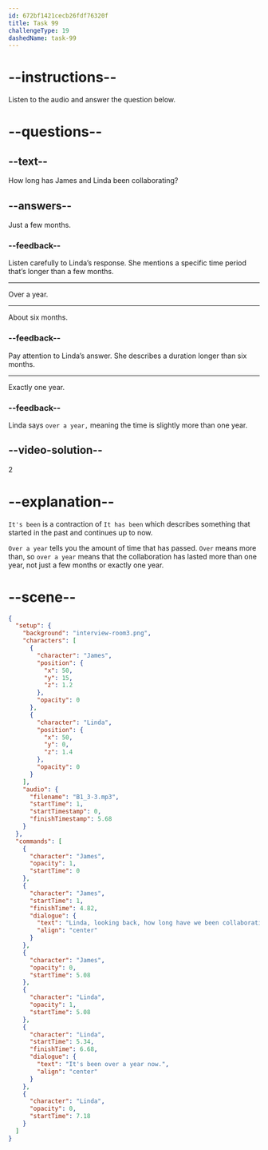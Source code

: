 ```yaml
---
id: 672bf1421cecb26fdf76320f
title: Task 99
challengeType: 19
dashedName: task-99
---
```


<!-- (audio) James: Linda, looking back, how long have we been collaborating on these updates?
Linda: It's been over a year now. -->

# --instructions--

Listen to the audio and answer the question below.

# --questions--

## --text--

How long has James and Linda been collaborating?

## --answers--

Just a few months.

### --feedback--

Listen carefully to Linda’s response. She mentions a specific time period that’s longer than a few months.

---

Over a year.

---

About six months.

### --feedback--

Pay attention to Linda’s answer. She describes a duration longer than six months.

---

Exactly one year.

### --feedback--

Linda says `over a year,` meaning the time is slightly more than one year.

## --video-solution--

2

# --explanation--

`It's been` is a contraction of `It has been` which describes something that started in the past and continues up to now. 

`Over a year` tells you the amount of time that has passed. `Over` means more than, so `over a year` means that the collaboration has lasted more than one year, not just a few months or exactly one year.

# --scene--

```json
{
  "setup": {
    "background": "interview-room3.png",
    "characters": [
      {
        "character": "James",
        "position": {
          "x": 50,
          "y": 15,
          "z": 1.2
        },
        "opacity": 0
      },
      {
        "character": "Linda",
        "position": {
          "x": 50,
          "y": 0,
          "z": 1.4
        },
        "opacity": 0
      }
    ],
    "audio": {
      "filename": "B1_3-3.mp3",
      "startTime": 1,
      "startTimestamp": 0,
      "finishTimestamp": 5.68
    }
  },
  "commands": [
    {
      "character": "James",
      "opacity": 1,
      "startTime": 0
    },
    {
      "character": "James",
      "startTime": 1,
      "finishTime": 4.82,
      "dialogue": {
        "text": "Linda, looking back, how long have we been collaborating on these updates?",
        "align": "center"
      }
    },
    {
      "character": "James",
      "opacity": 0,
      "startTime": 5.08
    },
    {
      "character": "Linda",
      "opacity": 1,
      "startTime": 5.08
    },
    {
      "character": "Linda",
      "startTime": 5.34,
      "finishTime": 6.68,
      "dialogue": {
        "text": "It's been over a year now.",
        "align": "center"
      }
    },
    {
      "character": "Linda",
      "opacity": 0,
      "startTime": 7.18
    }
  ]
}
```
